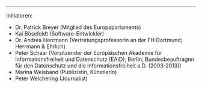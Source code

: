 ---
Initiatoren:

   * Dr. Patrick Breyer (Mitglied des Europaparlaments)
   * Kai Bösefeldt (Software-Entwickler)
   * Dr. Andrea Herrmann (Vertretungsprofessorin an der FH Dortmund; Herrmann & Ehrlich)
   * Peter Schaar (Vorsitzender der Europäischen Akademie für Informationsfreiheit und Datenschutz (EAID), Berlin; Bundesbeauftragter für den Datenschutz und die Informationsfreiheit a.D. (2003-2013))
   * Marina Weisband (Publizistin, Künstlerin)
   * Peter Welchering (Journalist)
